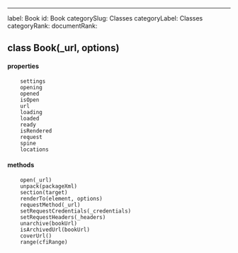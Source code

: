 ---
label: Book
id: Book
categorySlug: Classes
categoryLabel: Classes
categoryRank: 
documentRank:

## class Book(_url, options)  
#### properties  
		settings   
		opening  
		opened  
		isOpen   
		url  
		loading  
		loaded  
		ready  
		isRendered  
		request  
		spine  
		locations  
#### methods  
		open(_url)  
		unpack(packageXml)  
		section(target)  
		renderTo(element, options)  
		requestMethod(_url)  
		setRequestCredentials(_credentials)  
		setRequestHeaders(_headers)  
		unarchive(bookUrl)  
		isArchivedUrl(bookUrl)  
		coverUrl()  
		range(cfiRange)  